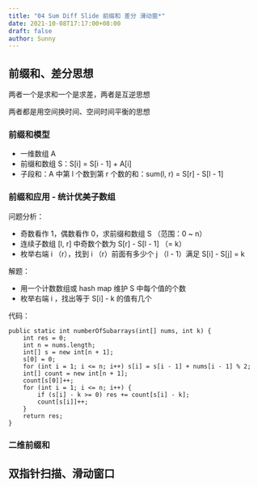 ```yaml
---
title: "04 Sum Diff Slide 前缀和 差分 滑动窗*"
date: 2021-10-08T17:17:00+08:00
draft: false
author: Sunny
---
```


## 前缀和、差分思想

两者一个是求和一个是求差，两者是互逆思想

两者都是用空间换时间、空间时间平衡的思想

### 前缀和模型

- 一维数组 A
- 前缀和数组 S：S[i] = S[i - 1] + A[i]
- 子段和：A 中第 l 个数到第 r 个数的和：sum(l, r) = S[r] - S[l - 1]

### 前缀和应用 - 统计优美子数组

问题分析：

- 奇数看作 1，偶数看作 0，求前缀和数组 S （范围：0 ~ n）
- 连续子数组 [l, r] 中奇数个数为 S[r] - S[l - 1] （= k）
- 枚举右端 i （r），找到 i （r）前面有多少个 j （l - 1）满足 S[i] - S[j] = k 

解题：

- 用一个计数数组或 hash map 维护 S 中每个值的个数
- 枚举右端 i ，找出等于 S[i] - k 的值有几个

代码：

```
public static int numberOfSubarrays(int[] nums, int k) {
    int res = 0;
    int n = nums.length;
    int[] s = new int[n + 1];
    s[0] = 0;
    for (int i = 1; i <= n; i++) s[i] = s[i - 1] + nums[i - 1] % 2;
    int[] count = new int[n + 1];
    count[s[0]]++;
    for (int i = 1; i <= n; i++) {
        if (s[i] - k >= 0) res += count[s[i] - k];
        count[s[i]]++;
    }
    return res;
}
```

### 二维前缀和

## 双指针扫描、滑动窗口

